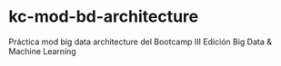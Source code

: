 # kc-mod-bd-architecture
Práctica mod big data architecture del Bootcamp III Edición Big Data &amp; Machine Learning
